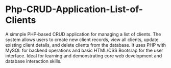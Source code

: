 # Php-CRUD-Application-List-of-Clients
A simnple PHP-based CRUD application for managing a list of clients. The system allows users to create new client records, view all clients, update existing client details, and delete clients from the database. It uses PHP with MySQL for backend operations and basic HTML/CSS Bootsrap for the user interface. Ideal for learning and demonstrating core web development and database interaction skills.

